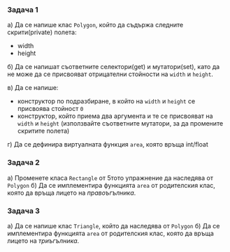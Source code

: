 ### Задача 1 ###
а) Да се напише клас `Polygon`, който да съдържа следните скрити(private) полета:
* width
* height

б) Да се напишат съответните селектори(get) и мутатори(set), като да не може да се присвояват отрицателни стойности на `width` и `height`.

в) Да се напише:
* конструктор по подразбиране, в който на `width` и `height` се присвоява стойност `0`
* конструктор, който приема два аргумента и те се присвояват на `width` и `height` (използвайте съответните мутатори, за да промените скритите полета)

г) Да се дефинира виртуалната функция `area`, която връща int/float

### Задача 2 ###
а) Променете класа `Rectangle` от 5тото упражнение да наследява от `Polygon`
б) Да се имплементира функцията `area` от родителския клас, която да връща лицето на *правоъгълника*.

### Задача 3 ###
а) Да се напише клас `Triangle`, който да наследява от `Polygon`
б) Да се имплементира функцията `area` от родителския клас, която да връща лицето на *триъгълника*.
